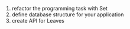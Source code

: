 1. refactor the programming task with Set
2. define database structure for your application
3. create API for Leaves